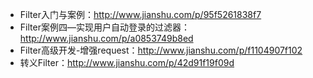 +  Filter入门与案例：http://www.jianshu.com/p/95f5261838f7
+  Filter案例四—实现用户自动登录的过滤器：http://www.jianshu.com/p/a0853749b8ed
+  Filter高级开发-增强request：http://www.jianshu.com/p/f1104907f102
+  转义Filter：http://www.jianshu.com/p/42d91f19f09d